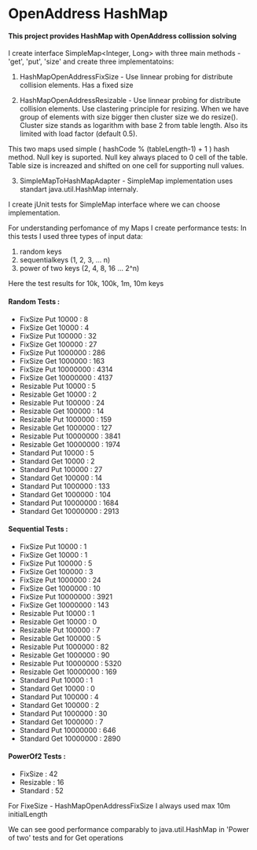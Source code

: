 # OpenAddress HashMap

#### This project provides HashMap with OpenAddress collission solving

I create interface SimpleMap<Integer, Long>  with three main methods - 'get', 'put', 'size'
and create three implementatoins:

1) HashMapOpenAddressFixSize - Use linnear probing for distribute collision elements. Has a fixed size

2) HashMapOpenAddressResizable -  Use linnear probing for distribute collision elements. Use clastering principle for 
resizing. When we have group of elements with size bigger then cluster size we do resize(). Cluster size stands as
logarithm with base 2 from table length. Also its limited with load factor (default 0.5).

This two maps used simple ( hashCode % (tableLength-1) + 1 ) hash method.
Null key is suported. Null key always placed to 0 cell of the table. Table size is increazed and shifted on one cell
for supporting null values.

3) SimpleMapToHashMapAdapter - SimpleMap implementation uses standart java.util.HashMap internaly.

I create jUnit tests for SimpleMap interface where we can choose implementation.

For understanding perfomance of my Maps I create performance tests:
In this tests I used three types of input data:
1) random keys
2) sequentialkeys (1, 2, 3, ... n)
3) power of two keys (2, 4, 8, 16 ... 2^n)

Here the test results for 10k, 100k, 1m, 10m keys 

#### Random Tests : 

+ FixSize Put 10000 : 8 
+ FixSize Get 10000 : 4 
+ FixSize Put 100000 : 32 
+ FixSize Get 100000 : 27 
+ FixSize Put 1000000 : 286 
+ FixSize Get 1000000 : 163 
+ FixSize Put 10000000 : 4314 
+ FixSize Get 10000000 : 4137 
+ Resizable Put 10000 : 5 
+ Resizable Get 10000 : 2 
+ Resizable Put 100000 : 24 
+ Resizable Get 100000 : 14 
+ Resizable Put 1000000 : 159 
+ Resizable Get 1000000 : 127 
+ Resizable Put 10000000 : 3841 
+ Resizable Get 10000000 : 1974 
+ Standard Put 10000 : 5 
+ Standard Get 10000 : 2 
+ Standard Put 100000 : 27 
+ Standard Get 100000 : 14 
+ Standard Put 1000000 : 133 
+ Standard Get 1000000 : 104 
+ Standard Put 10000000 : 1684 
+ Standard Get 10000000 : 2913 

#### Sequential Tests : 

+ FixSize Put 10000 : 1
+ FixSize Get 10000 : 1
+ FixSize Put 100000 : 5
+ FixSize Get 100000 : 3
+ FixSize Put 1000000 : 24
+ FixSize Get 1000000 : 10
+ FixSize Put 10000000 : 3921
+ FixSize Get 10000000 : 143
+ Resizable Put 10000 : 1
+ Resizable Get 10000 : 0
+ Resizable Put 100000 : 7
+ Resizable Get 100000 : 5
+ Resizable Put 1000000 : 82
+ Resizable Get 1000000 : 90
+ Resizable Put 10000000 : 5320
+ Resizable Get 10000000 : 169
+ Standard Put 10000 : 1
+ Standard Get 10000 : 0
+ Standard Put 100000 : 4
+ Standard Get 100000 : 2
+ Standard Put 1000000 : 30
+ Standard Get 1000000 : 7
+ Standard Put 10000000 : 646
+ Standard Get 10000000 : 2890

#### PowerOf2 Tests : 

+ FixSize  : 42
+ Resizable  : 16
+ Standard  : 52

For FixeSize -  HashMapOpenAddressFixSize I always used max 10m initialLength

We can see good performance comparably to java.util.HashMap in 'Power of two' tests
and for Get operations
